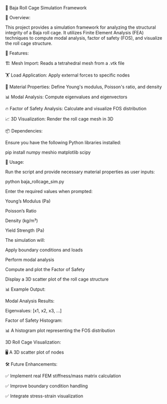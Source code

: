 🚗 Baja Roll Cage Simulation Framework

📌 Overview:

This project provides a simulation framework for analyzing the structural integrity of a Baja roll cage. It utilizes Finite Element Analysis (FEA) techniques to compute modal analysis, factor of safety (FOS), and visualize the roll cage structure.

🔧 Features:

🏗️ Mesh Import: Reads a tetrahedral mesh from a .vtk file

🏋️ Load Application: Apply external forces to specific nodes

🔩 Material Properties: Define Young's modulus, Poisson's ratio, and density

📊 Modal Analysis: Compute eigenvalues and eigenvectors

🔥 Factor of Safety Analysis: Calculate and visualize FOS distribution

📈 3D Visualization: Render the roll cage mesh in 3D

📦 Dependencies:

Ensure you have the following Python libraries installed:

pip install numpy meshio matplotlib scipy

🚀 Usage:

Run the script and provide necessary material properties as user inputs:

python baja_rollcage_sim.py

Enter the required values when prompted:

Young’s Modulus (Pa)

Poisson’s Ratio

Density (kg/m³)

Yield Strength (Pa)

The simulation will:

Apply boundary conditions and loads

Perform modal analysis

Compute and plot the Factor of Safety

Display a 3D scatter plot of the roll cage structure

📊 Example Output:

Modal Analysis Results:

Eigenvalues: [x1, x2, x3, ...]

Factor of Safety Histogram:

📊 A histogram plot representing the FOS distribution

3D Roll Cage Visualization:

🖥️ A 3D scatter plot of nodes

🛠️ Future Enhancements:

✅ Implement real FEM stiffness/mass matrix calculation

✅ Improve boundary condition handling

✅ Integrate stress-strain visualization
